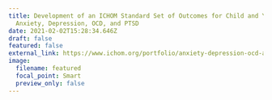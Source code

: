 ```yaml
---
title: Development of an ICHOM Standard Set of Outcomes for Child and Youth
  Anxiety, Depression, OCD, and PTSD
date: 2021-02-02T15:28:34.646Z
draft: false
featured: false
external_link: https://www.ichom.org/portfolio/anxiety-depression-ocd-and-ptsd-in-children-and-young-people/
image:
  filename: featured
  focal_point: Smart
  preview_only: false
---
```


